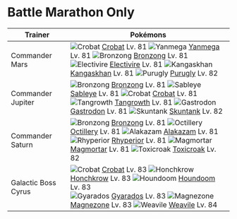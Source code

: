 # Battle Marathon Only

Trainer             | Pokémons
---                 | ---
Commander Mars      | ![][169]  [Crobat] Lv. 81  ![][469]  [Yanmega] Lv. 81  ![][437]  [Bronzong] Lv. 81 <br> ![][466]  [Electivire] Lv. 81  ![][115]  [Kangaskhan] Lv. 81  ![][432]  [Purugly] Lv. 82
Commander Jupiter   | ![][437]  [Bronzong] Lv. 81  ![][302]  [Sableye] Lv. 81  ![][169]  [Crobat] Lv. 81 <br> ![][465]  [Tangrowth] Lv. 81  ![][423]  [Gastrodon] Lv. 81  ![][435]  [Skuntank] Lv. 82
Commander Saturn    | ![][437]  [Bronzong] Lv. 81  ![][224]  [Octillery] Lv. 81  ![][065]  [Alakazam] Lv. 81 <br> ![][464]  [Rhyperior] Lv. 81  ![][467]  [Magmortar] Lv. 81  ![][454]  [Toxicroak] Lv. 82
Galactic Boss Cyrus | ![][169]  [Crobat] Lv. 83  ![][430]  [Honchkrow] Lv. 83  ![][229]  [Houndoom] Lv. 83 <br> ![][130]  [Gyarados] Lv. 83  ![][462]  [Magnezone] Lv. 83  ![][461]  [Weavile] Lv. 84
[065]: https://raw.githubusercontent.com/PokeAPI/sprites/master/sprites/pokemon/65.png "Alakazam"
[115]: https://raw.githubusercontent.com/PokeAPI/sprites/master/sprites/pokemon/115.png "Kangaskhan"
[130]: https://raw.githubusercontent.com/PokeAPI/sprites/master/sprites/pokemon/130.png "Gyarados"
[169]: https://raw.githubusercontent.com/PokeAPI/sprites/master/sprites/pokemon/169.png "Crobat"
[224]: https://raw.githubusercontent.com/PokeAPI/sprites/master/sprites/pokemon/224.png "Octillery"
[229]: https://raw.githubusercontent.com/PokeAPI/sprites/master/sprites/pokemon/229.png "Houndoom"
[302]: https://raw.githubusercontent.com/PokeAPI/sprites/master/sprites/pokemon/302.png "Sableye"
[423]: https://raw.githubusercontent.com/PokeAPI/sprites/master/sprites/pokemon/423.png "Gastrodon"
[430]: https://raw.githubusercontent.com/PokeAPI/sprites/master/sprites/pokemon/430.png "Honchkrow"
[432]: https://raw.githubusercontent.com/PokeAPI/sprites/master/sprites/pokemon/432.png "Purugly"
[435]: https://raw.githubusercontent.com/PokeAPI/sprites/master/sprites/pokemon/435.png "Skuntank"
[437]: https://raw.githubusercontent.com/PokeAPI/sprites/master/sprites/pokemon/437.png "Bronzong"
[454]: https://raw.githubusercontent.com/PokeAPI/sprites/master/sprites/pokemon/454.png "Toxicroak"
[461]: https://raw.githubusercontent.com/PokeAPI/sprites/master/sprites/pokemon/461.png "Weavile"
[462]: https://raw.githubusercontent.com/PokeAPI/sprites/master/sprites/pokemon/462.png "Magnezone"
[464]: https://raw.githubusercontent.com/PokeAPI/sprites/master/sprites/pokemon/464.png "Rhyperior"
[465]: https://raw.githubusercontent.com/PokeAPI/sprites/master/sprites/pokemon/465.png "Tangrowth"
[466]: https://raw.githubusercontent.com/PokeAPI/sprites/master/sprites/pokemon/466.png "Electivire"
[467]: https://raw.githubusercontent.com/PokeAPI/sprites/master/sprites/pokemon/467.png "Magmortar"
[469]: https://raw.githubusercontent.com/PokeAPI/sprites/master/sprites/pokemon/469.png "Yanmega"
[Alakazam]: /pokemon_changes/065.md
[Kangaskhan]: /pokemon_changes/115.md
[Gyarados]: /pokemon_changes/130.md
[Crobat]: /pokemon_changes/169.md
[Octillery]: /pokemon_changes/224.md
[Houndoom]: /pokemon_changes/229.md
[Sableye]: /pokemon_changes/302.md
[Gastrodon]: /pokemon_changes/423.md
[Honchkrow]: /pokemon_changes/430.md
[Purugly]: /pokemon_changes/432.md
[Skuntank]: /pokemon_changes/435.md
[Bronzong]: /pokemon_changes/437.md
[Toxicroak]: /pokemon_changes/454.md
[Weavile]: /pokemon_changes/461.md
[Magnezone]: /pokemon_changes/462.md
[Rhyperior]: /pokemon_changes/464.md
[Tangrowth]: /pokemon_changes/465.md
[Electivire]: /pokemon_changes/466.md
[Magmortar]: /pokemon_changes/467.md
[Yanmega]: /pokemon_changes/469.md
